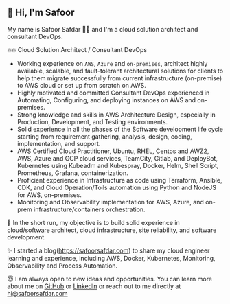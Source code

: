 ## 👋 Hi, I&apos;m Safoor 

My name is Safoor Safdar 👨‍💻 and I&apos;m a cloud solution architect and consultant DevOps.


🔥🔥 Cloud Solution Architect / Consultant DevOps

- Working experience on `AWS`, `Azure` and `on-premises`, architect highly available, scalable, and fault-tolerant architectural solutions for clients to help them migrate successfully from current infrastructure (on-premise) to AWS cloud or set up from scratch on AWS.
- Highly motivated and committed Consultant DevOps experienced in Automating, Configuring, and deploying instances on AWS and on-premises.
- Strong knowledge and skills in AWS Architecture Design, especially in Production, Development, and Testing environments.
- Solid experience in all the phases of the Software development life cycle starting from requirement gathering, analysis, design, coding, implementation, and support.
- AWS Certified Cloud Practitioner, Ubuntu, RHEL, Centos and AWZ2, AWS, Azure and GCP cloud services, TeamCity, Gitlab, and DeployBot, Kubernetes using Kubeadm and Kubespray, Docker, Helm, Shell Script, Prometheus, Grafana, containerization.
- Proficient experience in Infrastructure as code using Terraform, Ansible, CDK, and Cloud Operation/Toils automation using Python and NodeJS for AWS, on-premises.
- Monitoring and Observability implementation for AWS, Azure, and on-prem infrastructure/containers orchestration.

🚀 In the short run, my objective is to build solid experience in cloud/software architect, cloud infrastructure, site reliability, and software development.

✨ I started a blog(https://safoorsafdar.com) to share my cloud engineer learning and experience, including AWS, Docker, Kubernetes, Monitoring, Observability and Process Automation.


😇 I am always open to new ideas and opportunities. You can learn more about me on [GitHub](https://github.com/safoorsafdar) or [LinkedIn](https://linkedin.com/in/safoorsafdar) or reach out to me directly at hi@safoorsafdar.com


<!--
**safoorsafdar/safoorsafdar** is a ✨ _special_ ✨ repository because its `README.md` (this file) appears on your GitHub profile.

Here are some ideas to get you started:

- 🔭 I’m currently working on ...
- 🌱 I’m currently learning ...
- 👯 I’m looking to collaborate on ...
- 🤔 I’m looking for help with ...
- 💬 Ask me about ...
- 📫 How to reach me: ...
- 😄 Pronouns: ...
- ⚡ Fun fact: ...
-->
